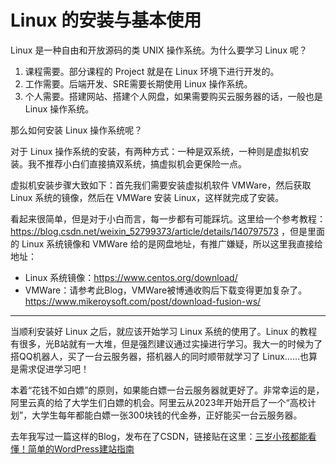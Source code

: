 # Linux 的安装与基本使用

Linux 是一种自由和开放源码的类 UNIX 操作系统。为什么要学习 Linux 呢？

1. 课程需要。部分课程的 Project 就是在 Linux 环境下进行开发的。
2. 工作需要。后端开发、SRE需要长期使用 Linux 操作系统。
3. 个人需要。搭建网站、搭建个人网盘，如果需要购买云服务器的话，一般也是 Linux 操作系统。

那么如何安装 Linux 操作系统呢？

对于 Linux 操作系统的安装，有两种方式：一种是双系统，一种则是虚拟机安装。我不推荐小白们直接搞双系统，搞虚拟机会更保险一点。

虚拟机安装步骤大致如下：首先我们需要安装虚拟机软件 VMWare，然后获取 Linux 系统的镜像，然后在 VMWare 安装 Linux，这样就完成了安装。

看起来很简单，但是对于小白而言，每一步都有可能踩坑。这里给一个参考教程：https://blog.csdn.net/weixin_52799373/article/details/140797573 ，但是里面的 Linux 系统镜像和 VMWare 给的是网盘地址，有推广嫌疑，所以这里我直接给地址：

+ Linux 系统镜像：https://www.centos.org/download/
+ VMWare：请参考此Blog，VMWare被博通收购后下载变得更加复杂了。https://www.mikeroysoft.com/post/download-fusion-ws/

---

当顺利安装好 Linux 之后，就应该开始学习 Linux 系统的使用了。Linux 的教程有很多，光B站就有一大堆，但是强烈建议通过实操进行学习。我大一的时候为了搭QQ机器人，买了一台云服务器，搭机器人的同时顺带就学习了 Linux……也算是需求促进学习吧！

本着“花钱不如白嫖”的原则，如果能白嫖一台云服务器就更好了。非常幸运的是，阿里云真的给了大学生们白嫖的机会。阿里云从2023年开始开启了一个“高校计划”，大学生每年都能白嫖一张300块钱的代金券，正好能买一台云服务器。

去年我写过一篇这样的Blog，发布在了CSDN，链接贴在这里：[三岁小孩都能看懂！简单的WordPress建站指南](https://blog.csdn.net/qq_73142349/article/details/134222909)